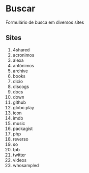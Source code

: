 # Buscar
Formulário de busca em diversos sites

## Sites
1. 4shared
1. acronimos
1. alexa
1. antônimos
1. archive
1. books
1. dicio
1. discogs
1. docs
1. down
1. github
1. globo play
1. icon
1. imdb
1. music
1. packagist
1. php
1. reverso
1. so
1. tpb
1. twitter
1. videos
1. whosampled
